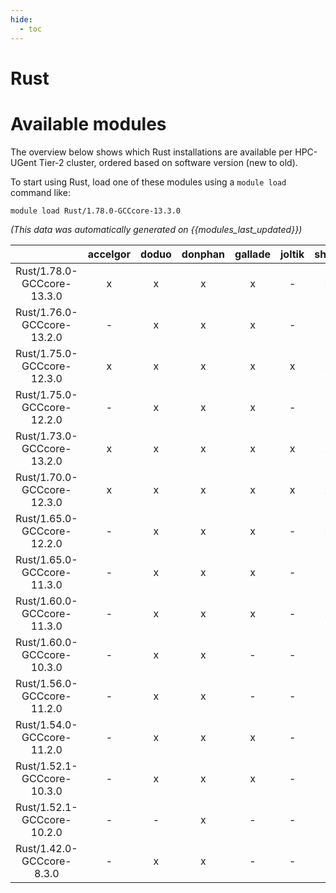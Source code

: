 ```yaml
---
hide:
  - toc
---
```


Rust
====

# Available modules


The overview below shows which Rust installations are available per HPC-UGent Tier-2 cluster, ordered based on software version (new to old).

To start using Rust, load one of these modules using a `module load` command like:

```shell
module load Rust/1.78.0-GCCcore-13.3.0
```

*(This data was automatically generated on {{modules_last_updated}})*  

| |accelgor|doduo|donphan|gallade|joltik|shinx|skitty|
| :---: | :---: | :---: | :---: | :---: | :---: | :---: | :---: |
|Rust/1.78.0-GCCcore-13.3.0|x|x|x|x|-|x|x|
|Rust/1.76.0-GCCcore-13.2.0|-|x|x|x|-|x|x|
|Rust/1.75.0-GCCcore-12.3.0|x|x|x|x|x|x|x|
|Rust/1.75.0-GCCcore-12.2.0|-|x|x|x|-|-|-|
|Rust/1.73.0-GCCcore-13.2.0|x|x|x|x|x|x|x|
|Rust/1.70.0-GCCcore-12.3.0|x|x|x|x|x|x|x|
|Rust/1.65.0-GCCcore-12.2.0|-|x|x|x|-|x|-|
|Rust/1.65.0-GCCcore-11.3.0|-|x|x|x|-|-|-|
|Rust/1.60.0-GCCcore-11.3.0|-|x|x|x|-|x|-|
|Rust/1.60.0-GCCcore-10.3.0|-|x|x|-|-|-|-|
|Rust/1.56.0-GCCcore-11.2.0|-|x|x|-|-|-|-|
|Rust/1.54.0-GCCcore-11.2.0|-|x|x|x|-|-|-|
|Rust/1.52.1-GCCcore-10.3.0|-|x|x|x|-|-|-|
|Rust/1.52.1-GCCcore-10.2.0|-|-|x|-|-|-|-|
|Rust/1.42.0-GCCcore-8.3.0|-|x|x|-|-|-|-|
